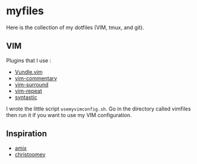 myfiles
=======

Here is the collection of my dotfiles (VIM, tmux, and git).

VIM
---

Plugins that I use :

* [Vundle.vim](https://github.com/VundleVim/Vundle.vim)
* [vim-commentary](https://github.com/tpope/vim-commentary)
* [vim-surround](https://github.com/tpope/vim-surround)
* [vim-repeat](https://github.com/tpope/vim-repeat)
* [syntastic](https://github.com/vim-syntastic/syntastic)

I wrote the little script `usemyvimconfig.sh`. Go in the directory called vimfiles then run it if you want to use my VIM configuration.

Inspiration
-----------

* [amix](https://github.com/amix)
* [christoomey](https://github.com/christoomey)
